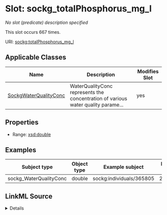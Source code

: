 

# Slot: sockg_totalPhosphorus_mg_l


_No slot (predicate) description specified_






This slot occurs 667 times.


URI: [sockg:totalPhosphorus_mg_l](https://idir.uta.edu/sockg-ontology/docs/totalPhosphorus_mg_l)



<!-- no inheritance hierarchy -->





## Applicable Classes

| Name | Description | Modifies Slot |
| --- | --- | --- |
| [SockgWaterQualityConc](../classes/SockgWaterQualityConc.md) | WaterQualityConc represents the concentration of various water quality parame... |  yes  |







## Properties

* Range: [xsd:double](http://www.w3.org/2001/XMLSchema#double)






## Examples

| Subject type | Object type | Example subject | Example object | Occurrences |
| --- | --- | --- | --- | --- |
| sockg_WaterQualityConc | double | sockg:individuals/365805 | 2.683277 | 667 |




## LinkML Source

<details>

```yaml
name: sockg_totalPhosphorus_mg_l
annotations:
  count:
    tag: count
    value: 667
description: No slot (predicate) description specified
examples:
- object:
    example_object: '2.683277'
    example_object_type: double
    example_predicate: sockg:totalPhosphorus_mg_l
    example_subject: sockg:individuals/365805
    example_subject_type: sockg_WaterQualityConc
from_schema: soc-kg
rank: 1000
slot_uri: sockg:totalPhosphorus_mg_l
alias: sockg_totalPhosphorus_mg_l
domain_of:
- sockg_WaterQualityConc
range: double

```
</details>